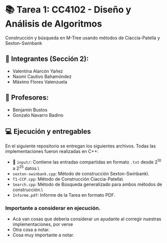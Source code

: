 # 📚 Tarea 1: CC4102 - Diseño y Análisis de Algoritmos

Construcción y búsqueda en M-Tree usando métodos de Ciaccia-Patella y Sexton-Swinbank

## 👤 Integrantes (Sección 2): 
- Valentina Alarcón Yañez 
- Naomi Cautivo Bahamóndez 
- Máximo Flores Valenzuela

## 👤 Profesores:
- Benjamín Bustos
- Gonzalo Navarro Badino

## 💻 Ejecución y entregables
En el siguiente repositorio se entregan los siguientes archivos. Todas las implementaciones fueron realizadas en C++:

- 📁 $\texttt{input/}$: Contiene las entradas compartidas en formato `.txt` desde $2^{10}$ a $2^{25}$ datos.\
- `sexton-swinbank.cpp`: Método de construcción Sexton-Swinbank\
- `T1-CCP.cpp`: Método de Construcción Ciaccia-Patella\
- `Search.cpp`: Método de Búsqueda generalizado para ambos métodos de construcción.\
- `Informe.pdf`: Informe de la Tarea en formato PDF.
### Importante a considerar en ejecución.
- Acá van cosas que deberia considerar un ayudante al corregir nuestras implementaciones, por verse
- Otra cosa a notar.
- Cosa muy importante a notar.

